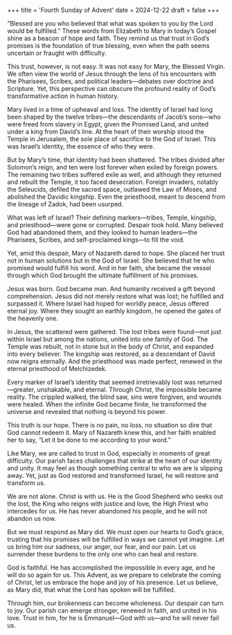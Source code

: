 +++
title = 'Fourth Sunday of Advent'
date = 2024-12-22
draft = false
+++

“Blessed are you who believed that what was spoken to you by the Lord would be fulfilled.” These words from Elizabeth to Mary in today’s Gospel shine as a beacon of hope and faith. They remind us that trust in God’s promises is the foundation of true blessing, even when the path seems uncertain or fraught with difficulty.

This trust, however, is not easy. It was not easy for Mary, the Blessed Virgin. We often view the world of Jesus through the lens of his encounters with the Pharisees, Scribes, and political leaders—debates over doctrine and Scripture. Yet, this perspective can obscure the profound reality of God’s transformative action in human history.

Mary lived in a time of upheaval and loss. The identity of Israel had long been shaped by the twelve tribes—the descendants of Jacob’s sons—who were freed from slavery in Egypt, given the Promised Land, and united under a king from David’s line. At the heart of their worship stood the Temple in Jerusalem, the sole place of sacrifice to the God of Israel. This was Israel’s identity, the essence of who they were.

But by Mary’s time, that identity had been shattered. The tribes divided after Solomon’s reign, and ten were lost forever when exiled by foreign powers. The remaining two tribes suffered exile as well, and although they returned and rebuilt the Temple, it too faced desecration. Foreign invaders, notably the Seleucids, defiled the sacred space, outlawed the Law of Moses, and abolished the Davidic kingship. Even the priesthood, meant to descend from the lineage of Zadok, had been usurped.

What was left of Israel? Their defining markers—tribes, Temple, kingship, and priesthood—were gone or corrupted. Despair took hold. Many believed God had abandoned them, and they looked to human leaders—the Pharisees, Scribes, and self-proclaimed kings—to fill the void.

Yet, amid this despair, Mary of Nazareth dared to hope. She placed her trust not in human solutions but in the God of Israel. She believed that he who promised would fulfill his word. And in her faith, she became the vessel through which God brought the ultimate fulfillment of his promises.

Jesus was born. God became man. And humanity received a gift beyond comprehension. Jesus did not merely restore what was lost; he fulfilled and surpassed it. Where Israel had hoped for worldly peace, Jesus offered eternal joy. Where they sought an earthly kingdom, he opened the gates of the heavenly one.

In Jesus, the scattered were gathered. The lost tribes were found—not just within Israel but among the nations, united into one family of God. The Temple was rebuilt, not in stone but in the body of Christ, and expanded into every believer. The kingship was restored, as a descendant of David now reigns eternally. And the priesthood was made perfect, renewed in the eternal priesthood of Melchizedek.

Every marker of Israel’s identity that seemed irretrievably lost was returned—greater, unshakable, and eternal. Through Christ, the impossible became reality. The crippled walked, the blind saw, sins were forgiven, and wounds were healed. When the infinite God became finite, he transformed the universe and revealed that nothing is beyond his power.

This truth is our hope. There is no pain, no loss, no situation so dire that God cannot redeem it. Mary of Nazareth knew this, and her faith enabled her to say, “Let it be done to me according to your word.”

Like Mary, we are called to trust in God, especially in moments of great difficulty. Our parish faces challenges that strike at the heart of our identity and unity. It may feel as though something central to who we are is slipping away. Yet, just as God restored and transformed Israel, he will restore and transform us.

We are not alone. Christ is with us. He is the Good Shepherd who seeks out the lost, the King who reigns with justice and love, the High Priest who intercedes for us. He has never abandoned his people, and he will not abandon us now.

But we must respond as Mary did. We must open our hearts to God’s grace, trusting that his promises will be fulfilled in ways we cannot yet imagine. Let us bring him our sadness, our anger, our fear, and our pain. Let us surrender these burdens to the only one who can heal and restore.

God is faithful. He has accomplished the impossible in every age, and he will do so again for us. This Advent, as we prepare to celebrate the coming of Christ, let us embrace the hope and joy of his presence. Let us believe, as Mary did, that what the Lord has spoken will be fulfilled.

Through him, our brokenness can become wholeness. Our despair can turn to joy. Our parish can emerge stronger, renewed in faith, and united in his love. Trust in him, for he is Emmanuel—God with us—and he will never fail us.
